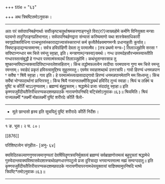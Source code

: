 +++
title = "६३"

+++
अथ त्रिषष्टितमोऽनुवाकः।
________________________
अतः परं सर्वपापनिबर्हणार्थाः सर्वोत्कृष्टचतुर्थाश्रमकरणाङ्गभूते विरा(र?)जाख्यहोमे कर्मणि विनियुक्ता मन्त्राः पठ्यन्ते तादृग्लिङ्गप्रतिभानात्। सर्वपापनिबर्हणद्वारा संन्यासं करिष्यमाणो यथा शास्त्रेक्ताधिकारी स्वगृह्योक्तविधिना पञ्चभूतसंस्काराद्याज्यासंस्कारान्तं कर्म कृत्वैतैर्वक्ष्यमाणमन्त्रैः प्रधानाहुतीः कुर्यात्। स्विष्टकृदाद्यन्यत्समानम्। सर्वत्र हविर्ग्राहिणी देवता तु परमात्मैव। [तत्र प्रथमो मन्त्रः-]
तिलाञ्जुहोमि सरसा ꣳ सपिष्टान्गन्धार मम चित्ते रम॑न्तु स्वा॒हा, इति।
मन्त्राणाम(न्त्रस्या)यमर्थः। गन्ध उत्तमदेहसौरभ्यमस्यास्तीति गन्धारस्तत्संबुद्धौ हे गन्धार परमात्मंस्त्वदर्थं तिलाञ्जुहोमि। कथंभूतान्सरसान्न तु शुष्कान्सपिष्टान्सक्त्वादिपिष्टान्तरलेशसहितान्। किंच तद्धोमफलत्वेन त्वदीयाः परमपावना गुणा मम चित्ते रमन्तु रमन्ताम्। स्वाहेदं प्रकृतं हविस्त्वामुद्दिश्य सुहुतमस्तु। एवमेव स्वाहाशब्दार्थ उत्तरत्रापि।
गावो हिरण्यं धनमन्नपान ꣳ सर्वेषा ꣳ श्रि॑यै स्वा॒हा।
गाव इति। हे परमात्मंस्त्वत्प्रसादाद्गावो हिरण्यं धनमन्नपानमेतानि मम सिध्यन्तु। किंच सर्वेषां भोग्यपदार्थानां प्राप्तिरस्तु। किंच श्रियै गजान्तलक्ष्मीसिद्ध्यर्थं हविरिंद तुभ्यं स्वाहा।
श्रियं च लक्ष्मिं च पुष्टिं च कीर्तिं॑ चाऽऽनृ॒ण्यताम्।
ब्रह्मण्यं ब॑हुपु॒त्रताम्। श्रद्धामेधे प्रजाः संददा॑तु स्वा॒हा॥
इति कृष्णयजुर्वेदीयतैत्तिरीयारण्यकदशमप्रपाठके नारायणोपनिषदि
षट्त्रिंशोऽनुवाकः॥६३॥
श्रियमिति। श्रियं राज्यलक्ष्मीं *लक्ष्मीं मोक्षलक्ष्मीं पुष्टिं शरीरदेः कीर्ति त्रैलो-
________________________
* मूले छान्दसो हृस्व इति सूचयितुं पुष्टिं शरीरादेः कीर्ति निर्देशः।
________________________
१ ङ. भूस। २ घ. ८०।

[[876]]

परिशिष्टत्वेन संगृहीतः- [अनु॰ ६४]

क्यविदितकल्याणगुणवत्त्वमानृण्यतां देवर्षिपितॄणत्रयनिर्मुक्तत्वं ब्रह्मण्यं सर्वब्राह्मणोत्तमत्वं बहुपुत्रतां श्रद्धामेधे गुरुवेदान्तवाक्यविश्वासवेदशास्त्रार्थग्रहणधारणपटुत्वे प्रजा दुरित्राद्या भगवान्परमात्मा मह्मं सम्यग्ददातु॥
इति कृष्णयजुर्वेदीयतैत्तिरीयारण्यकदशमप्रपाठके नारायणीयापरनामधेययुक्तायां
याज्ञिक्यामुपनिषदि भाष्ये त्रिपष्टि*तमोऽनुवाकः॥६३॥
________________________
